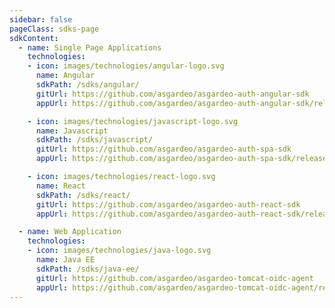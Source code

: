 ```yaml
---
sidebar: false
pageClass: sdks-page
sdkContent:
  - name: Single Page Applications
    technologies:
    - icon: images/technologies/angular-logo.svg
      name: Angular
      sdkPath: /sdks/angular/
      gitUrl: https://github.com/asgardeo/asgardeo-auth-angular-sdk
      appUrl: https://github.com/asgardeo/asgardeo-auth-angular-sdk/releases/download/v0.1.3/asgardeo-angular-app.zip

    - icon: images/technologies/javascript-logo.svg
      name: Javascript
      sdkPath: /sdks/javascript/
      gitUrl: https://github.com/asgardeo/asgardeo-auth-spa-sdk
      appUrl: https://github.com/asgardeo/asgardeo-auth-spa-sdk/releases/download/v0.1.2/asgardeo-html-js-app.zip

    - icon: images/technologies/react-logo.svg
      name: React
      sdkPath: /sdks/react/
      gitUrl: https://github.com/asgardeo/asgardeo-auth-react-sdk
      appUrl: https://github.com/asgardeo/asgardeo-auth-react-sdk/releases/download/v0.1.1/asgardeo-react-app.zip

  - name: Web Application
    technologies:
    - icon: images/technologies/java-logo.svg
      name: Java EE
      sdkPath: /sdks/java-ee/
      gitUrl: https://github.com/asgardeo/asgardeo-tomcat-oidc-agent
      appUrl: https://github.com/asgardeo/asgardeo-tomcat-oidc-agent/releases/latest/download/oidc-sample-app.war
---
```


<SDKOverview/>
